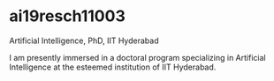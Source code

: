 # ai19resch11003
Artificial Intelligence, PhD, IIT Hyderabad


I am presently immersed in a doctoral program specializing in Artificial Intelligence at the esteemed institution of IIT Hyderabad.
